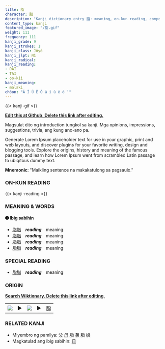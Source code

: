 ```yaml
---
title: 脂
character: 脂
description: "Kanji dictionary entry 脂: meaning, on-kun reading, compounds, origin, related kanji"
content_type: kanji
featured_image: "/脂.gif"
weight: 111
frequency: 111
kanji_grade: 9
kanji_strokes: 1
kanji_class: Jōyō
kanji_jlpt: N1
kanji_radical: 
kanji_reading: 
- DAI
- TAI
- oo-kii
kanji_meaning:
- malaki
chōon: "Ā Ī Ū Ē Ō ā ī ū ē ō ’"
---
```

[//]: # (Don't edit the line below. Kanji animated GIF code is automatically generated.)
{{< kanji-gif >}}

[//]: # (Edit below this line.)

**[Edit this at Github. Delete this link after editing.](https://github.com/tim0g/tim/tree/main/content/kanji/脂/index.md)**

Magsulat dito ng introduction tungkol sa kanji. Mga opinions, impressions, suggestions, trivia, ang kung ano-ano pa.

Generate Lorem Ipsum placeholder text for use in your graphic, print and web layouts, and discover plugins for your favorite writing, design and blogging tools. Explore the origins, history and meaning of the famous passage, and learn how Lorem Ipsum went from scrambled Latin passage to ubiqitous dummy text.
 
**Mnemonic:** "Maikling sentence na makakatulong sa pagsaulo."

### ON-KUN READING

[//]: # (Don't edit the line below. ON-KUN READING code is automatically generated.)
{{< kanji-reading >}}

### MEANING & WORDS

#### ➊ **Ibig sabihin**
  - [脂](../脂)[脂](../脂)　***reading***　meaning
  - [脂](../脂)[脂](../脂)　***reading***　meaning
  - [脂](../脂)[脂](../脂)　***reading***　meaning
  - [脂](../脂)[脂](../脂)　***reading***　meaning

### SPECIAL READING
  - [脂](../脂)[脂](../脂)　***reading***　meaning

### ORIGIN

**[Search Wiktionary. Delete this link after editing.](https://wiktionary.org/wiki/脂)**
<table class="kanji-table"><tr><td>
<img src="60px-脂-bronze.svg.png">
</td><td>▶</td><td>
<img src="60px-脂-oracle.svg.png">
</td><td>▶</td>
<td class="kanji-origin">脂</td>
</tr></table>

### RELATED KANJI
- Miyembro ng pamilya: [父](../父) [母](../母) [脂](../脂) [弟](../弟) [脂](../脂) [娘](../娘)
- Magkatulad ang ibig sabihin: [日](../日)
